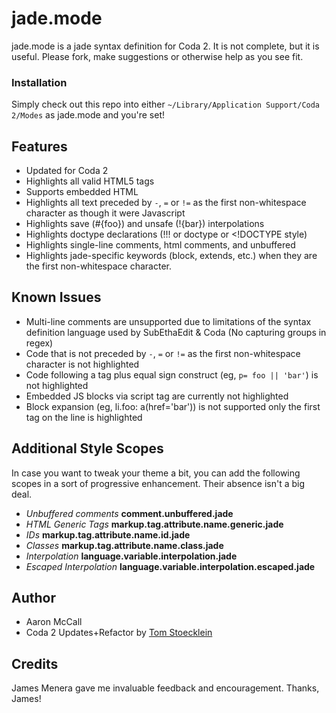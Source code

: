 # jade.mode

jade.mode is a jade syntax definition for Coda 2. It is not complete, but it is useful. Please fork, make suggestions or otherwise help as you see fit.

### Installation

Simply check out this repo into either `~/Library/Application Support/Coda 2/Modes` as jade.mode and you're set!

## Features
* Updated for Coda 2
* Highlights all valid HTML5 tags
* Supports embedded HTML
* Highlights all text preceded by `-`, `=` or `!=` as the first non-whitespace character as though it were Javascript
* Highlights save (#{foo}) and unsafe (!{bar}) interpolations
* Highlights doctype declarations (!!! or doctype or <!DOCTYPE style)
* Highlights single-line comments, html comments, and unbuffered
* Highlights jade-specific keywords (block, extends, etc.) when they are the first non-whitespace character.

## Known Issues

* Multi-line comments are unsupported due to limitations of the syntax definition language used by SubEthaEdit & Coda 
  (No capturing groups in regex)
* Code that is not preceded by `-`, `=` or `!=` as the first non-whitespace character is not highlighted
* Code following a tag plus equal sign construct (eg, `p= foo || 'bar'`) is not highlighted
* Embedded JS blocks via script tag are currently not highlighted
* Block expansion (eg, li.foo: a(href='bar')) is not supported only the first tag on the line is highlighted

## Additional Style Scopes

In case you want to tweak your theme a bit, you can add the following scopes in a sort of progressive enhancement. Their absence isn't a big deal.

* *Unbuffered comments* **comment.unbuffered.jade**
* *HTML Generic Tags* **markup.tag.attribute.name.generic.jade**
* *IDs* **markup.tag.attribute.name.id.jade**
* *Classes* **markup.tag.attribute.name.class.jade**
* *Interpolation* **language.variable.interpolation.jade**
* *Escaped Interpolation* **language.variable.interpolation.escaped.jade**

## Author

* Aaron McCall
* Coda 2 Updates+Refactor by [Tom Stoecklein](http://github.com/bluestrike2)

## Credits

James Menera gave me invaluable feedback and encouragement. Thanks, James!